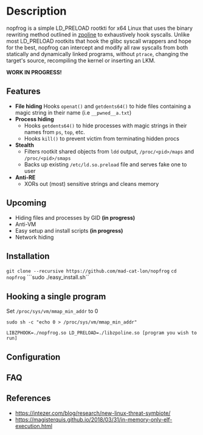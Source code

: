 # Description
nopfrog is a simple LD_PRELOAD rootkti for x64 Linux that uses the binary rewriting method outlined in [zpoline](https://github.com/yasukata/zpoline) to exhaustively hook syscalls. Unlike most LD_PRELOAD rootkits that hook the glibc syscall wrappers and hope for the best, nopfrog can intercept and modify all raw syscalls from both statically and dynamically linked programs, without `ptrace`, changing the target's source, recompiling the kernel or inserting an LKM. 
 
**WORK IN PROGRESS!**

## Features 
- **File hiding**
Hooks `openat()` and `getdents64()` to hide files containing a magic string in their name (i.e `__pwned__a.txt`)
- **Process hiding**
    - Hooks `getdents64()` to hide processes with magic strings in their names from `ps`, `top`, etc.
    - Hooks `kill()` to prevent victim from terminating hidden procs
- **Stealth**
    - Filters rootkit shared objects from `ldd` output, `/proc/<pid>/maps` and `/proc/<pid>/smaps`
    - Backs up existing `/etc/ld.so.preload` file and serves fake one to user
- **Anti-RE**
    - XORs out (most) sensitive strings and cleans memory


## Upcoming
- Hiding files and processes by GID **(in progress)**
- Anti-VM 
- Easy setup and install scripts **(in progress)**
- Network hiding 

## Installation 
```git clone --recursive https://github.com/mad-cat-lon/nopfrog```
```cd nopfrog```
```sudo ./easy_install.sh``

## Hooking a single program  
Set `/proc/sys/vm/mmap_min_addr` to 0

```sudo sh -c "echo 0 > /proc/sys/vm/mmap_min_addr"```

```LIBZPHOOK=./nopfrog.so LD_PRELOAD=./libzpoline.so [program you wish to run]```

## Configuration

## FAQ

## References 
- https://intezer.com/blog/research/new-linux-threat-symbiote/
- https://magisterquis.github.io/2018/03/31/in-memory-only-elf-execution.html
 